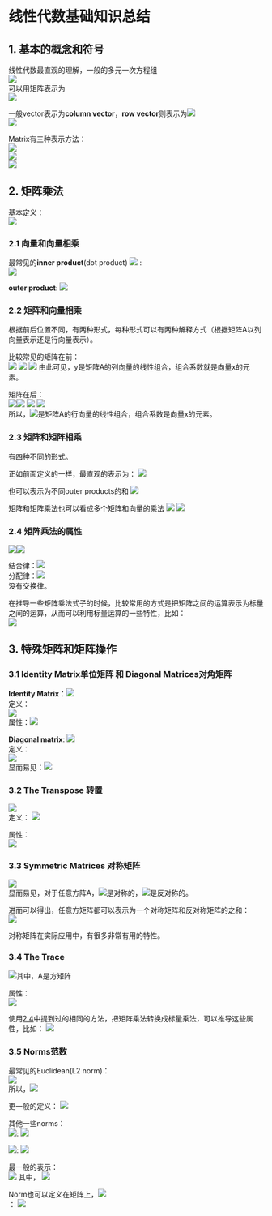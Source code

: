 # 线性代数基础知识总结
## 1. 基本的概念和符号
线性代数最直观的理解，一般的多元一次方程组<br>
![](media/14924950171965.jpg)<br>
可以用矩阵表示为<br>
![](media/14924950309144.jpg)

一般vector表示为**column vector**，**row vector**则表示为![](media/14924969499102.jpg)<br>
![](media/14924968225027.jpg)
 
Matrix有三种表示方法：<br>
![](media/14924970800371.jpg)<br>
![](media/14924970880644.jpg)<br>
![](media/14924970968563.jpg)<br>

## 2. 矩阵乘法
基本定义：<br>
![](media/14924974695995.jpg)

### 2.1 向量和向量相乘
最常见的**inner product**(dot product) ![](media/14924975794024.jpg) :<br>
![](media/14924976792457.jpg)

**outer product**:
![](media/14924978426619.jpg)

### 2.2 矩阵和向量相乘
根据前后位置不同，有两种形式，每种形式可以有两种解释方式（根据矩阵A以列向量表示还是行向量表示）。

比较常见的矩阵在前：<br>
![](media/14924982938894.jpg)
![](media/14924983176808.jpg)
![](media/14924983400604.jpg)
由此可见，y是矩阵A的列向量的线性组合，组合系数就是向量x的元素。

矩阵在后：<br>
![](media/14924986661444.jpg)![](media/14924986892341.jpg)
![](media/14924988733823.jpg)
![](media/14924989003365.jpg)<br>
所以，![](media/14924989186991.jpg)是矩阵A的行向量的线性组合，组合系数是向量x的元素。

### 2.3 矩阵和矩阵相乘
有四种不同的形式。

正如前面定义的一样，最直观的表示为：
![](media/14924990964225.jpg)

也可以表示为不同outer products的和
![](media/14924991927073.jpg)

矩阵和矩阵乘法也可以看成多个矩阵和向量的乘法
![](media/14924992541297.jpg)
![](media/14924992662389.jpg)

### 2.4 矩阵乘法的属性
![](media/14924998834708.jpg)![](media/14924998999472.jpg)


结合律：![](media/14924995398844.jpg)<br>
分配律：![](media/14924995495651.jpg)<br>
没有交换律。

在推导一些矩阵乘法式子的时候，比较常用的方式是把矩阵之间的运算表示为标量之间的运算，从而可以利用标量运算的一些特性，比如：<br>
![](media/14924998103584.jpg)

## 3. 特殊矩阵和矩阵操作
### 3.1 Identity Matrix单位矩阵 和 Diagonal Matrices对角矩阵
**Identity Matrix**：![](media/14925058801554.jpg)<br>
定义：<br>
![](media/14925057742762.jpg)<br>
属性：![](media/14925057838137.jpg)

**Diagonal matrix**: ![](media/14925058594325.jpg)<br>
定义：<br>
![](media/14925059455325.jpg)<br>
显而易见：![](media/14925059637172.jpg)

### 3.2 The Transpose 转置
![](media/14925060416421.jpg)<br>
定义：
![](media/14925060494306.jpg)

属性：<br>
![](media/14925060649122.jpg)


### 3.3 Symmetric Matrices 对称矩阵
![](media/14925061550218.jpg)<br>
显而易见，对于任意方阵A，![](media/14925062677316.jpg)是对称的，![](media/14925062903887.jpg)是反对称的。

进而可以得出，任意方矩阵都可以表示为一个对称矩阵和反对称矩阵的之和：<br>
![](media/14925064446595.jpg)

对称矩阵在实际应用中，有很多非常有用的特性。

### 3.4 The Trace
![](media/14925068430761.jpg)其中，A是方矩阵

属性：<br>
![](media/14925068672267.jpg)

使用[2.4](#24-矩阵乘法的属性)中提到过的相同的方法，把矩阵乘法转换成标量乘法，可以推导这些属性，比如：
![](media/14925072902117.jpg)

### 3.5 Norms范数
最常见的Euclidean(L2 norm)：<br>
![](media/14925074033523.jpg)<br>
所以，![](media/14925074139678.jpg)

更一般的定义：
![](media/14925075008699.jpg)

其他一些norms：<br>
![](media/14925076209105.jpg): ![](media/14925075684898.jpg)

![](media/14925075849801.jpg): ![](media/14925075930567.jpg)

最一般的表示：<br>
![](media/14925076753459.jpg) 其中， ![](media/14925076939795.jpg)

Norm也可以定义在矩阵上，![](media/14925078270945.jpg)<br>：
![](media/14925078423423.jpg)



